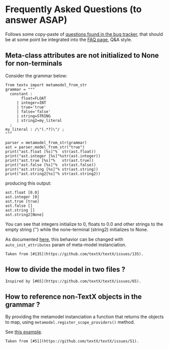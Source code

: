 # Frequently Asked Questions (to answer ASAP)
Follows some copy-paste of [questions found in the bug tracker](https://github.com/textX/textX/labels/question),
that should be at some point be integrated into the [FAQ page](faq.md), Q&A style.


## Meta-class attributes are not initialized to None for non-terminals

Consider the grammar below:

```
from textx import metamodel_from_str
grammar = """
  constant :
       float=FLOAT
     | integer=INT
     | true='true'
     | false='false'
     | string=STRING
     | string2=my_literal
  ;
my_literal : /\"(.*?)\"/ ;
"""

parser = metamodel_from_str(grammar)
ast = parser.model_from_str("true")
print("ast.float [%s]"%  str(ast.float))
print("ast.integer [%s]"%str(ast.integer))
print("ast.true [%s]"%   str(ast.true))
print("ast.false [%s]"%  str(ast.false))
print("ast.string [%s]"% str(ast.string))
print("ast.string2[%s]"% str(ast.string2))
```

producing this output:

```
ast.float [0.0]
ast.integer [0]
ast.true [true]
ast.false []
ast.string []
ast.string2[None]
```

You can see that integers initialize to 0, floats to 0.0 and other strings to
the empty string ('') while the none-terminal (string2) initializes to None.
<!-- I would argue that they should be consistent and all initialize to None
unless they parsed. Otherwise there is no reliable way to know which rule fired.
--> <!-- What if the user entered 0.0 or the empty string? -->

As documented
[here](http://textx.github.io/textX/stable/metamodel/#auto-initialization-of-the-attributes),
this behavior can be changed with `auto_init_attributes` param of meta-model
instanciation.

```admonish
Taken from [#135](https://github.com/textX/textX/issues/135).
```


## How to divide the model in two files ?

```admonish
Inspired by [#65](https://github.com/textX/textX/issues/65).
```

## How to reference non-TextX objects in the grammar ?
By providing the metamodel instanciation a function that returns the objects to
map, using `metamodel.register_scope_providers()` method.

See [this
example](https://github.com/textX/textX/blob/master/tests/functional/test_scoping/test_reference_to_nontextx_attribute.py).

```admonish
Taken from [#51](https://github.com/textX/textX/issues/51).
```
